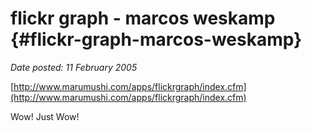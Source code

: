 # flickr graph - marcos weskamp {#flickr-graph-marcos-weskamp}

_Date posted: 11 February 2005_

[http://www.marumushi.com/apps/flickrgraph/index.cfm](http://www.marumushi.com/apps/flickrgraph/index.cfm)

Wow! Just Wow!